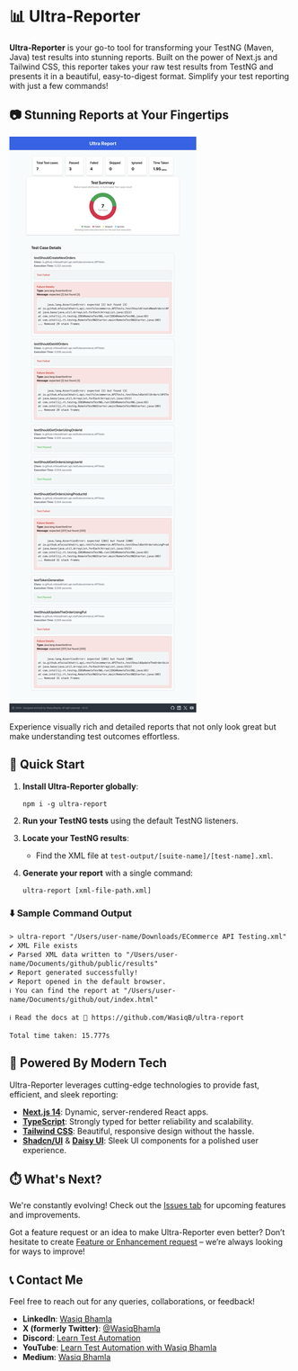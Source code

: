 # 📊 Ultra-Reporter

**Ultra-Reporter** is your go-to tool for transforming your TestNG (Maven, Java) test results into stunning reports. Built on the power of Next.js and Tailwind CSS, this reporter takes your raw test results from TestNG and presents it in a beautiful, easy-to-digest format. Simplify your test reporting with just a few commands!

## 📷 Stunning Reports at Your Fingertips

![Ultra-report](/assets/ultra-report.png)

Experience visually rich and detailed reports that not only look great but make understanding test outcomes effortless.

## 🚀 Quick Start

1. **Install Ultra-Reporter globally**:

   ```shell
   npm i -g ultra-report
   ```

2. **Run your TestNG tests** using the default TestNG listeners.

3. **Locate your TestNG results**:
   - Find the XML file at `test-output/[suite-name]/[test-name].xml`.

4. **Generate your report** with a single command:

   ```shell
   ultra-report [xml-file-path.xml]
   ```

### ⬇️ Sample Command Output

```shell
> ultra-report "/Users/user-name/Downloads/ECommerce API Testing.xml"
✔ XML File exists
✔ Parsed XML data written to "/Users/user-name/Documents/github/public/results"
✔ Report generated successfully!
✔ Report opened in the default browser.
ℹ You can find the report at "/Users/user-name/Documents/github/out/index.html"

ℹ Read the docs at 🔗 https://github.com/WasiqB/ultra-report

Total time taken: 15.777s
```

## 🦾 Powered By Modern Tech

Ultra-Reporter leverages cutting-edge technologies to provide fast, efficient, and sleek reporting:

- **[Next.js 14](https://nextjs.org/)**: Dynamic, server-rendered React apps.
- **[TypeScript](https://www.typescriptlang.org/)**: Strongly typed for better reliability and scalability.
- **[Tailwind CSS](https://tailwindcss.com/)**: Beautiful, responsive design without the hassle.
- **[Shadcn/UI](https://ui.shadcn.com/)** & **[Daisy UI](https://daisyui.com/)**: Sleek UI components for a polished user experience.

## ⏱️ What's Next?

We're constantly evolving! Check out the [Issues tab](https://github.com/WasiqB/ultra-report/issues) for upcoming features and improvements.

Got a feature request or an idea to make Ultra-Reporter even better? Don’t hesitate to create [Feature or Enhancement request](https://github.com/WasiqB/ultra-report/discussions) – we’re always looking for ways to improve!

## 📞 Contact Me

Feel free to reach out for any queries, collaborations, or feedback!

- **LinkedIn**: [Wasiq Bhamla](https://dub.sh/lnkd)
- **X (formerly Twitter)**: [@WasiqBhamla](https://dub.sh/x-wasiq)
- **Discord**: [Learn Test Automation](https://dub.sh/lta-community)
- **YouTube**: [Learn Test Automation with Wasiq Bhamla](https://dub.sh/lta-yt)
- **Medium**: [Wasiq Bhamla](https://dub.sh/wb-medium)
